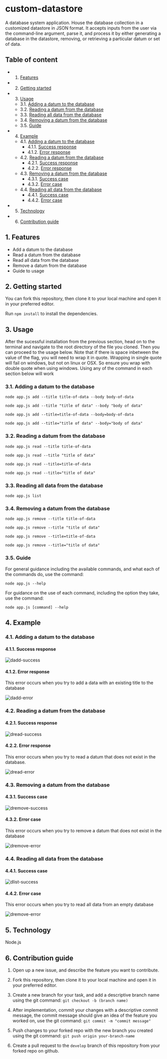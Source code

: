 <!-- vscode-markdown-toc -->
# custom-datastore
A database system application. House the database collection in a customized datastore in JSON format. It accepts inputs from the user via the command-line argument, parse it, and process it by either generating a database in the datastore, removing, or retrieving a particular datum or set of data.
## Table of content
* 1. [Features](#Features)
* 2. [Getting started](#Gettingstarted)
* 3. [Usage](#Usage)
	* 3.1. [ Adding a datum to the database](#Addingadatumtothedatabase)
	* 3.2. [Reading a datum from the database](#Readingadatumfromthedatabase)
	* 3.3. [Reading all data from the database](#Readingalldatafromthedatabase)
	* 3.4. [Removing a datum from the database](#Removingadatumfromthedatabase)
	* 3.5. [Guide](#Guide)
* 4. [Example](#Example)
	* 4.1. [ Adding a datum to the database](#Addingadatumtothedatabase-1)
		* 4.1.1. [Success response](#Successresponse)
		* 4.1.2. [Error response](#Errorresponse)
	* 4.2. [Reading a datum from the database](#Readingadatumfromthedatabase-1)
		* 4.2.1. [Success response](#Successresponse-1)
		* 4.2.2. [Error response](#Errorresponse-1)
	* 4.3. [Removing a datum from the database](#Removingadatumfromthedatabase-1)
		* 4.3.1. [Success case](#Successcase)
		* 4.3.2. [Error case](#Errorcase)
	* 4.4. [Reading all data from the database](#Readingalldatafromthedatabase-1)
		* 4.4.1. [Success case](#Successcase-1)
		* 4.4.2. [Error case](#Errorcase-1)
* 5. [Technology](#Technology)
* 6. [Contribution guide](#Contributionguide)

<!-- vscode-markdown-toc-config
	numbering=true
	autoSave=true
	/vscode-markdown-toc-config -->
<!-- /vscode-markdown-toc -->
##  1. <a name='Features'></a>Features
* Add a datum to the database
* Read a datum from the database
* Read all data from the database
* Remove a datum from the database
* Guide to usage
##  2. <a name='Gettingstarted'></a>Getting started
You can fork this repository, then clone it to your local machine and open it in your preferred editor.

Run `npm install` to install the dependencies.
##  3. <a name='Usage'></a>Usage
After the sucessful installation from the previous section, head on to the terminal and navigate to the root directory of the file you cloned. Then you can proceed to the usage below. Note that if there is space inbetween the value of the flag, you will need to wrap it in quote. Wrapping in single quote will fail on windows, but not on linux or OSX. So ensure you wrap with double quote when using windows. Using any of the command in each section below will work
###  3.1. <a name='Addingadatumtothedatabase'></a> Adding a datum to the database
`node app.js add --title title-of-data --body body-of-data`

`node app.js add --title "title of data" --body "body of data"`

`node app.js add --title=title-of-data --body=body-of-data`

`node app.js add --title="title of data" --body="body of data"`
###  3.2. <a name='Readingadatumfromthedatabase'></a>Reading a datum from the database
`node app.js read --title title-of-data`

`node app.js read --title "title of data"`

`node app.js read --title=title-of-data`

`node app.js read --title="title of data"`
###  3.3. <a name='Readingalldatafromthedatabase'></a>Reading all data from the database
`node app.js list`
###  3.4. <a name='Removingadatumfromthedatabase'></a>Removing a datum from the database
`node app.js remove --title title-of-data`

`node app.js remove --title "title of data"`

`node app.js remove --title=title-of-data`

`node app.js remove --title="title of data"`
###  3.5. <a name='Guide'></a>Guide
For general guidance including the available commands, and what each of the commands do, use the command:

`node app.js --help`

For guidance on the use of each command, including the option they take, use the command:

`node app.js [command] --help`
##  4. <a name='Example'></a>Example
###  4.1. <a name='Addingadatumtothedatabase-1'></a> Adding a datum to the database
####  4.1.1. <a name='Successresponse'></a>Success response
![dadd-success](https://user-images.githubusercontent.com/46408547/198370608-e4dffbbd-8e5d-4e6b-b9e1-b6e883a10a58.JPG)
####  4.1.2. <a name='Errorresponse'></a>Error response
This error occurs when you try to add a data with an existing title to the database

![dadd-error](https://user-images.githubusercontent.com/46408547/198370855-60551806-04d0-4913-862e-fdeac484820c.JPG)
###  4.2. <a name='Readingadatumfromthedatabase-1'></a>Reading a datum from the database
####  4.2.1. <a name='Successresponse-1'></a>Success response
![dread-success](https://user-images.githubusercontent.com/46408547/198497577-5013e970-7629-4e30-b2ff-1134a7051b6d.JPG)
####  4.2.2. <a name='Errorresponse-1'></a>Error response
This error occurs when you try to read a datum that does not exist in the database.

![dread-error](https://user-images.githubusercontent.com/46408547/198500679-4257b10d-4c81-421b-bdee-e0fd5a397f07.JPG)
###  4.3. <a name='Removingadatumfromthedatabase-1'></a>Removing a datum from the database
####  4.3.1. <a name='Successcase'></a>Success case
![dremove-success](https://user-images.githubusercontent.com/46408547/198501059-53bc96c7-8c45-4e87-b02d-6a81238b7448.JPG)
####  4.3.2. <a name='Errorcase'></a>Error case
This error occurs when you try to remove a datum that does not exist in the database

![dremove-error](https://user-images.githubusercontent.com/46408547/198501354-3eb05ca3-231a-42bb-8c0d-a348a28e20bc.JPG)
###  4.4. <a name='Readingalldatafromthedatabase-1'></a>Reading all data from the database
####  4.4.1. <a name='Successcase-1'></a>Success case
![dlist-success](https://user-images.githubusercontent.com/46408547/198501679-cb02edf4-e775-46c1-a8a7-af2600ad95a4.JPG)
####  4.4.2. <a name='Errorcase-1'></a>Error case
This error occurs when you try to read all data from an empty database

![dremove-error](https://user-images.githubusercontent.com/46408547/198565531-01a76fbe-e341-4cc1-b452-68ad1a842991.JPG)
##  5. <a name='Technology'></a>Technology
Node.js
##  6. <a name='Contributionguide'></a>Contribution guide
1. Open up a new issue, and describe the feature you want to contribute.
 
2. Fork this repository, then clone it to your local machine and open it in your preferred editor.

4. Create a new branch for your task, and add a descriptive branch name using the git command: `git checkout -b (branch name)`

5. After implementation, commit your changes with a descriptive commit message, the commit message should give an idea of the feature you worked on, use the git command: `git commit -m "commit message"`

6. Push changes to your forked repo with the new branch you created using the git command: `git push origin your-branch-name`

7. Create a pull request to the `develop` branch of this repository from your forked repo on github.
